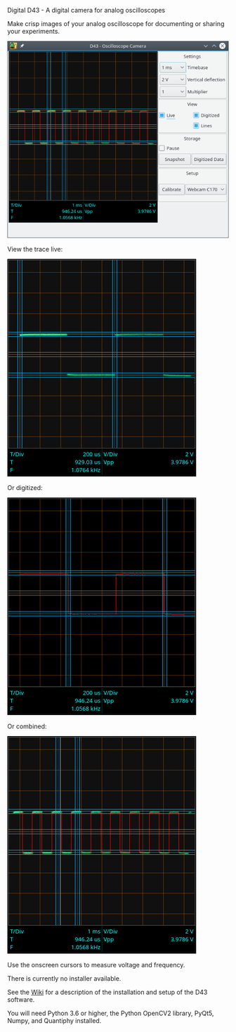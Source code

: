 
Digital D43 - A digital camera for analog oscilloscopes

Make crisp images of your analog oscilloscope for documenting or sharing your experiments.

![Digital D-43 Screenshot](/docs/images/D43-Screenshot.png)

View the trace live:

![Live view](/docs/images/1kHz_Analog.png)

Or digitized:

![Digitized view](/docs/images/1kHz_Digitized.png)

Or combined:

![Combined view](/docs/images/1kHz_Combined.png)

Use the onscreen cursors to measure voltage and frequency.

There is currently no installer available.  

See the [Wiki](https://github.com/JosephEoff/D43/wiki) for a description of the installation and setup of the D43 software.

You will need Python 3.6 or higher, the Python OpenCV2 library, PyQt5, Numpy, and Quantiphy installed.
